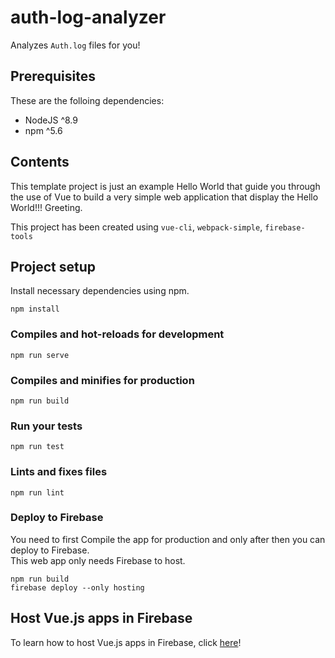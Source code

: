 # auth-log-analyzer

Analyzes `Auth.log` files for you!

## Prerequisites
These are the folloing dependencies:
- NodeJS ^8.9
- npm ^5.6

## Contents
This template project is just an example Hello World that guide you through the use of Vue to build a very simple web application that display the Hello World!!! Greeting.

This project has been created using `vue-cli`, `webpack-simple`, `firebase-tools`

## Project setup
Install necessary dependencies using npm.
```
npm install
```

### Compiles and hot-reloads for development
```
npm run serve
```

### Compiles and minifies for production
```
npm run build
```

### Run your tests
```
npm run test
```

### Lints and fixes files
```
npm run lint
```

### Deploy to Firebase
You need to first Compile the app for production and only after then you can deploy to Firebase.  
This web app only needs Firebase to host.
```
npm run build
firebase deploy --only hosting
```

## Host Vue.js apps in Firebase
To learn how to host Vue.js apps in Firebase, click [here](https://cli.vuejs.org/guide/deployment.html#firebase)!
